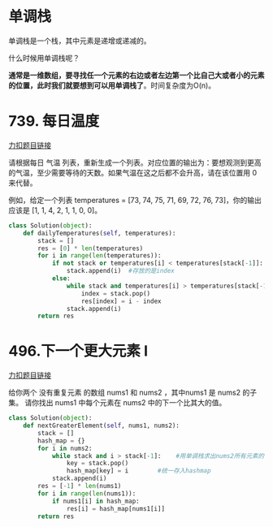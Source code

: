# 单调栈

单调栈是一个栈，其中元素是递增或递减的。

什么时候用单调栈呢？

**通常是一维数组，要寻找任一个元素的右边或者左边第一个比自己大或者小的元素的位置，此时我们就要想到可以用单调栈了**。时间复杂度为O(n)。

# 739. 每日温度

[力扣题目链接](https://leetcode.cn/problems/daily-temperatures/)

请根据每日 气温 列表，重新生成一个列表。对应位置的输出为：要想观测到更高的气温，至少需要等待的天数。如果气温在这之后都不会升高，请在该位置用 0 来代替。

例如，给定一个列表 temperatures = [73, 74, 75, 71, 69, 72, 76, 73]，你的输出应该是 [1, 1, 4, 2, 1, 1, 0, 0]。

```py
class Solution(object):
    def dailyTemperatures(self, temperatures):
        stack = []
        res = [0] * len(temperatures)
        for i in range(len(temperatures)):
            if not stack or temperatures[i] < temperatures[stack[-1]]:
                stack.append(i)  #存放的是index
            else:
                while stack and temperatures[i] > temperatures[stack[-1]]:  #持续比较
                    index = stack.pop()
                    res[index] = i - index
                stack.append(i)
        return res
```
# 496.下一个更大元素 I

[力扣题目链接](https://leetcode.cn/problems/next-greater-element-i/)

给你两个 没有重复元素 的数组 nums1 和 nums2 ，其中nums1 是 nums2 的子集。 请你找出 nums1 中每个元素在 nums2 中的下一个比其大的值。

```py
class Solution(object):
    def nextGreaterElement(self, nums1, nums2):
        stack = []
        hash_map = {}
        for i in nums2:
            while stack and i > stack[-1]:    #用单调栈求出nums2所有元素的下一个更大元素
                key = stack.pop()
                hash_map[key] = i        #统一存入hashmap
            stack.append(i)
        res = [-1] * len(nums1)
        for i in range(len(nums1)):
            if nums1[i] in hash_map:
                res[i] = hash_map[nums1[i]]
        return res
```

